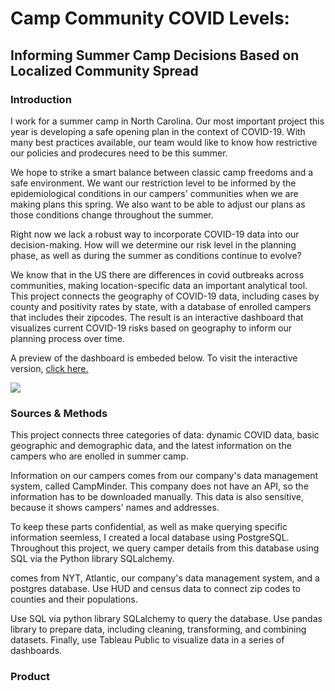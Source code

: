 # Camp Community COVID Levels: 
## Informing Summer Camp Decisions Based on Localized Community Spread

### Introduction
I work for a summer camp in North Carolina. Our most important project this year is developing a safe opening plan in the context of COVID-19. With many best practices available, our team would like to know how restrictive our policies and prodecures need to be this summer. 

We hope to strike a smart balance between classic camp freedoms and a safe environment. We want our restriction level to be informed by the epidemiological conditions in our campers' communities when we are making plans this spring. We also want to be able to adjust our plans as those conditions change throughout the summer. 

Right now we lack a robust way to incorporate COVID-19 data into our decision-making. How will we determine our risk level in the planning phase, as well as during the summer as conditions continue to evolve?

We know that in the US there are differences in covid outbreaks across communities, making location-specific data an important analytical tool. This project connects the geography of COVID-19 data, including cases by county and positivity rates by state, with a database of enrolled campers that includes their zipcodes. The result is an interactive dashboard that visualizes current COVID-19 risks based on geography to inform our planning process over time.

A preview of the dashboard is embeded below. To visit the interactive version, [click here.](https://public.tableau.com/views/CampCovidAssessCountyDashboard/CampRiskProfile?:language=en&:display_count=y&publish=yes&:origin=viz_share_link)

<div class='tableauPlaceholder' id='viz1604081238501' style='position: relative'><noscript><a href='#'><img alt=' ' src='https:&#47;&#47;public.tableau.com&#47;static&#47;images&#47;Ca&#47;CampCovidAssessCountyDashboard&#47;CampRiskProfile&#47;1_rss.png' style='border: none' /></a></noscript><object class='tableauViz'  style='display:none;'><param name='host_url' value='https%3A%2F%2Fpublic.tableau.com%2F' /> <param name='embed_code_version' value='3' /> <param name='site_root' value='' /><param name='name' value='CampCovidAssessCountyDashboard&#47;CampRiskProfile' /><param name='tabs' value='no' /><param name='toolbar' value='yes' /><param name='static_image' value='https:&#47;&#47;public.tableau.com&#47;static&#47;images&#47;Ca&#47;CampCovidAssessCountyDashboard&#47;CampRiskProfile&#47;1.png' /> <param name='animate_transition' value='yes' /><param name='display_static_image' value='yes' /><param name='display_spinner' value='yes' /><param name='display_overlay' value='yes' /><param name='display_count' value='yes' /><param name='language' value='en' /><param name='filter' value='publish=yes' /></object></div>                

### Sources & Methods
This project connects three categories of data: dynamic COVID data, basic geographic and demographic data, and the latest information on the campers who are enolled in summer camp. 

Information on our campers comes from our company's data management system, called CampMinder. This company does not have an API, so the information has to be downloaded manually. This data is also sensitive, because it shows campers' names and addresses. 

To keep these parts confidential, as well as make querying specific information seemless, I created a  local database using PostgreSQL. Throughout this project, we query camper details from this database using SQL via the Python library SQLalchemy.


comes from NYT, Atlantic, our company's data management system, and a postgres database. Use HUD and census data to connect zip codes to counties and their populations. 

Use SQL via python library SQLalchemy to query the database. Use pandas library to prepare data, including cleaning, transforming, and combining datasets. Finally, use Tableau Public to visualize data in a series of dashboards.



### Product

